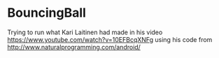 # BouncingBall

Trying to run what Kari Laitinen had made in his video https://www.youtube.com/watch?v=10EFBcqXNFg using his code from http://www.naturalprogramming.com/android/
